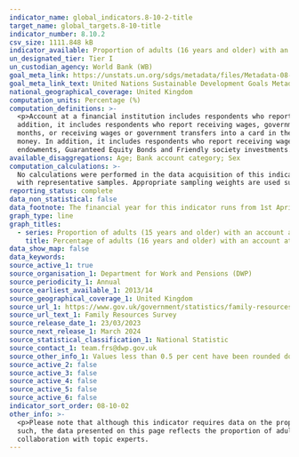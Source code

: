 ```yaml
---
indicator_name: global_indicators.8-10-2-title
target_name: global_targets.8-10-title
indicator_number: 8.10.2
csv_size: 1111.848 kB
indicator_available: Proportion of adults (16 years and older) with an account at a financial institution or mobile-money-service provider
un_designated_tier: Tier I
un_custodian_agency: World Bank (WB)
goal_meta_link: https://unstats.un.org/sdgs/metadata/files/Metadata-08-10-02.pdf
goal_meta_link_text: United Nations Sustainable Development Goals Metadata (PDF 210 KB)
national_geographical_coverage: United Kingdom
computation_units: Percentage (%)
computation_definitions: >-
  <p>Account at a financial institution includes respondents who report having an account at a bank or at another type of financial institution, such as a credit union, microfinance institution, cooperative, or the post office (if applicable), or having a debit card in their own name. In
  addition, it includes respondents who report receiving wages, government transfers, or payments for agricultural products into an account at a financial institution in the past 12 months, paying utility bills or school fees from an account at a financial institution in the past 12
  months, or receiving wages or government transfers into a card in the past 12 months.</p><p>Mobile money account includes respondents who report personally using GSM Association (GSMA) Mobile Money for the Unbanked (MMU) services in the past 12 months to pay bills or to send or receive
  money. In addition, it includes respondents who report receiving wages, government transfers, or payments for agricultural products through a mobile phone in the past 12 months.</p><p>Any other type of asset includes Government Gilt Edged Stocks, Save-As-You-Earn (SAYE) schemes,
  endowments, Guaranteed Equity Bonds and Friendly society investments.</p>
available_disaggregations: Age; Bank account category; Sex
computation_calculations: >-
  No calculations were performed in the data acquisition of this indicator as appropriate data was readily available in the final format specified by this indicator. The indicator is based on data collected through surveys of individuals living in private households in the United Kingdom
  with representative samples. Appropriate sampling weights are used such that sample data yields estimates for the overall population.
reporting_status: complete
data_non_statistical: false
data_footnote: The financial year for this indicator runs from 1st April to 31st March. The date on the X axis is the financial year. Values less than 0.5 per cent have been rounded down to 0.
graph_type: line
graph_titles:
  - series: Proportion of adults (15 years and older) with an account at a financial institution or mobile-money-service provider
    title: Percentage of adults (16 years and older) with an account at a bank or other financial institution
data_show_map: false
data_keywords:
source_active_1: true
source_organisation_1: Department for Work and Pensions (DWP)
source_periodicity_1: Annual
source_earliest_available_1: 2013/14
source_geographical_coverage_1: United Kingdom
source_url_1: https://www.gov.uk/government/statistics/family-resources-survey-financial-year-2021-to-2022
source_url_text_1: Family Resources Survey
source_release_date_1: 23/03/2023
source_next_release_1: March 2024
source_statistical_classification_1: National Statistic
source_contact_1: team.frs@dwp.gov.uk
source_other_info_1: Values less than 0.5 per cent have been rounded down to 0. Data can be found in Savings and investments data tables, table 7_7 Adults by gender, type of savings and investments, and age, 2021/22, United Kingdom
source_active_2: false
source_active_3: false
source_active_4: false
source_active_5: false
source_active_6: false
indicator_sort_order: 08-10-02
other_info: >-
  <p>Please note that although this indicator requires data on the proportion of adults aged 15 years and older with an account at a bank or other financial institution or with a mobile-money-service provider, the data source only produces figures for those aged 16 years and older. As
  such, the data presented on this page reflects the proportion of adults aged 16 years and older, with an account at a financial institution or mobile-money-service provider.</p><p> Data follows the UN specification for this indicator. This indicator has not been identified in
  collaboration with topic experts.
---
```


